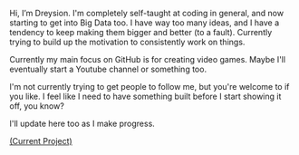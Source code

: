 Hi, I’m Dreysion. I'm completely self-taught at coding in general, and now starting to get into Big Data too. I have way too many ideas, and I have a tendency to keep making them bigger and better (to a fault). Currently trying to build up the motivation to consistently work on things. 

Currently my main focus on GitHub is for creating video games. Maybe I'll eventually start a Youtube channel or something too.

I'm not currently trying to get people to follow me, but you're welcome to if you like. I feel like I need to have something built before I start showing it off, you know?

I'll update here too as I make progress.

[(Current Project)](https://dreysiongames.com/Inits/Pung.html)
